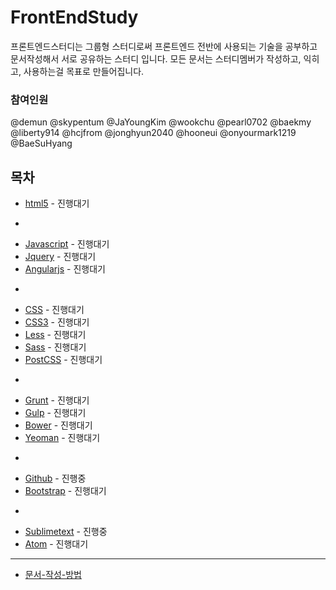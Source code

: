 # FrontEndStudy

프론트엔드스터디는 그룹형 스터디로써 프론트엔드 전반에 사용되는 기술을 공부하고 문서작성해서 서로 공유하는 스터디 입니다.
모든 문서는 스터디멤버가 작성하고, 익히고, 사용하는걸 목표로 만들어집니다.


### 참여인원
@demun @skypentum @JaYoungKim @wookchu @pearl0702 @baekmy @liberty914 @hcjfrom @jonghyun2040 @hooneui @onyourmark1219 @BaeSuHyang





## 목차

* [html5](document/html5/README.md) - 진행대기

-
* [Javascript](document/Javascript/README.md) - 진행대기
* [Jquery](document/Jquery/README.md) - 진행대기
* [Angularjs](document/Angularjs/README.md) - 진행대기

-
* [CSS](document/CSS/README.md) - 진행대기
* [CSS3](document/CSS3/README.md) - 진행대기
* [Less](document/Less/README.md) - 진행대기
* [Sass](document/Sass/README.md) - 진행대기
* [PostCSS](document/PostCSS/README.md) - 진행대기

-
* [Grunt](document/Grunt/README.md) - 진행대기
* [Gulp](document/Gulp/README.md) - 진행대기
* [Bower](document/Bower/README.md) - 진행대기
* [Yeoman](document/Yeoman/README.md) - 진행대기

-
* [Github](document/Github/README.md) - 진행중
* [Bootstrap](document/Bootstrap/README.md) - 진행대기

-
* [Sublimetext](document/Sublimetext/README.md) - 진행중
* [Atom](document/Atom/README.md) - 진행대기


----------------------

* [문서-작성-방법](document/문서-작성-방법.md)
